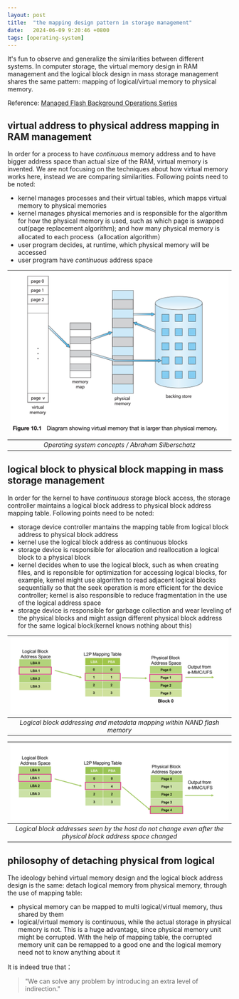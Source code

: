 ```yaml
---
layout: post
title:  "the mapping design pattern in storage management"
date:   2024-06-09 9:20:46 +0800
tags: [operating-system]
---
```


It's fun to observe and generalize the similarities between different systems. In computer storage, the virtual memory design in RAM management and the logical block design in mass storage management shares the same pattern: mapping of logical/virtual memory to physical memory.

Reference: [Managed Flash Background Operations Series](https://americas.kioxia.com/content/dam/kioxia/en-us/business/memory/mlc-nand/asset/KIOXIA_Managed_Flash_BOS_P5_Understanding_L2P_Block_Address_Translation_Tech_Brief.pdf)

## virtual address to physical address mapping in RAM management

In order for a process to have *continuous* memory address and to have bigger address space than actual size of the RAM, virtual memory is invented. We are not focusing on the techniques about how virtual memory works here, instead we are comparing similarities. Following points need to be noted:

- kernel manages processes and their virtual tables, which mapps virtual memory to physical memories
- kernel manages physical memories and is responsible for the algorithm for how the physical memory is used, such as which page is swapped out(page replacement algorithm); and how many physical memory is allocated to each process（allocation algorithm）
- user program decides, at runtime, which physical memory will be accessed
- user program have *continuous* address space

| ![Alt text](/assets/images/virtual_memory.png) | 
|:--:| 
| *Operating system concepts / Abraham Silberschatz* |

## logical block to physical block mapping in mass storage management

In order for the kernel to have *continuous* storage block access, the storage controller maintains a logical block address to physical block address mapping table. Following points need to be noted:

- storage device controller mantains the mapping table from logical block address to physical block address
- kernel use the logical block address as continuous blocks
- storage device is responsible for allocation and reallocation a logical block to a physical block
- kernel decides when to use the logical block, such as when creating files, and is reponsible for optimization for accessing logical blocks, for example, kernel might use algorithm to read adjacent logical blocks sequentially so that the seek operation is more efficient for the device controller; kernel is also responsible to reduce fragmentation in the use of the logical address space
- storage device is responsible for garbage collection and wear leveling of the physical blocks and might assign different physical block address for the same logical block(kernel knows nothing about this)

| ![Alt text](/assets/images/logical_block1.png) | 
|:--:| 
| *Logical block addressing and metadata mapping within NAND flash memory* |

| ![Alt text](/assets/images/logical_block2.png) | 
|:--:| 
| *Logical block addresses seen by the host do not change even after the physical block address space changed* |


## philosophy of detaching physical from logical

The ideology behind virtual memory design and the logical block address design is the same: detach logical memory from physical memory, through the use of mapping table:

- physical memory can be mapped to multi logical/virtual memory, thus shared by them
- logical/virtual memory is continuous, while the actual storage in physical memory is not. This is a huge advantage, since physical memory unit might be corrupted. With the help of mapping table, the corrupted memory unit can be remapped to a good one and the logical memory need not to know anything about it


It is indeed true that：

> "We can solve any problem by introducing an extra level of indirection."

